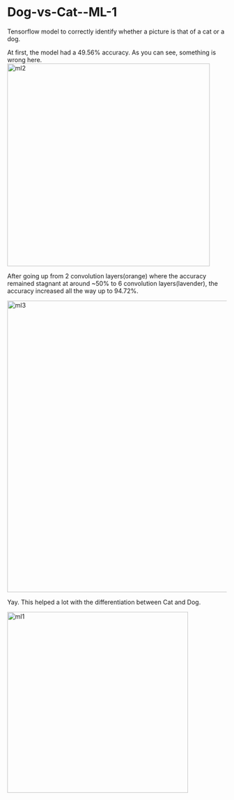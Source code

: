 # Dog-vs-Cat--ML-1
Tensorflow model to correctly identify whether a picture is that of a cat or a dog.

At first, the model had a 49.56% accuracy. As you can see, something is wrong here.
<img width="465" alt="ml2" src="https://user-images.githubusercontent.com/22898605/29312583-bbefedf8-817b-11e7-9a74-cec826086662.png">

After going up from 2 convolution layers(orange) where the accuracy remained stagnant at around ~50% to 6 convolution layers(lavender), the accuracy increased all the way up to 94.72%.

<img width="669" alt="ml3" src="https://user-images.githubusercontent.com/22898605/29312781-9cdf8044-817c-11e7-886e-6a3d2f284fa0.PNG">


Yay. This helped a lot with the differentiation between Cat and Dog.

<img width="415" alt="ml1" src="https://user-images.githubusercontent.com/22898605/29312537-76093b5a-817b-11e7-9004-006eac83d346.PNG">

